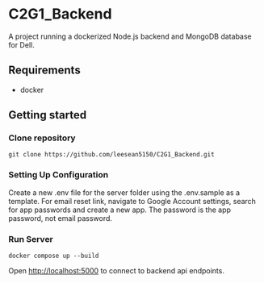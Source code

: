 # C2G1_Backend
A project running a dockerized Node.js backend and MongoDB database for Dell.

## Requirements
- docker

## Getting started

### Clone repository

```shell
git clone https://github.com/leesean5150/C2G1_Backend.git
```

### Setting Up Configuration
Create a new .env file for the server folder using the .env.sample as a template. For email reset link, navigate to Google Account settings, search for app passwords and create a new app. The password is the app password, not email password.

### Run Server

```shell
docker compose up --build
```

Open [http://localhost:5000](http://localhost:5000) to connect to backend api endpoints.
